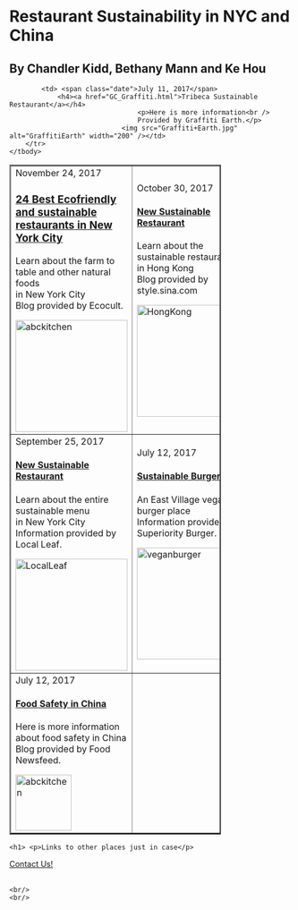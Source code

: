 <!DOCTYPE html> <!--item 1-->
<html> <!--item 2-->
<!--Header--> <!--item4-->
<head> 
<title>Restaurant Sustainability</title>  
<link rel="stylesheet" type="text/css" href="GC_css.css"/>
</head>
 <link rel="icon"
          type="image/png"
          href="Basil_Leaves.png"
          />
<body>
<div class="box">
<h1>Restaurant Sustainability in NYC and China <link href="https://fonts.googleapis.com/css?family=Oswald" rel="stylesheet"></h1>
<h2>By Chandler Kidd, Bethany Mann and Ke Hou</h2>
<table style="width: 75%;border-collapse: collapse;" border = "2" cellpadding = "6" align= "center">
	<tbody>
		<tr>
			<td>
				<span class="date">November 24, 2017</span>
				<h3><a href="GC_24restaurants.html">24 Best Ecofriendly and sustainable<br />
									restaurants in New York City</a></h3>
									<p>Learn about the farm to table and other natural foods<br />
									in New York City<br />
									Blog provided by Ecocult.</p>
								<img src="abckitchen2.jpg" alt="abckitchen" width="200"/></td>
			<td><span class="date">October 30, 2017</span>
				<h4><a href="GC_RestaurantsinHK.html">New Sustainable Restaurant</a></h4>
									<p>Learn about the sustainable restaurant<br />
									in Hong Kong<br />
									Blog provided by style.sina.com</p>
								<img src="restaurantinHK.jpg" alt="HongKong" width="200"/></td>
		</tr>
		<tr>
			<td><span class="date">September 25, 2017</span>
				<h4><a href="GC_LocalLeaf.html">New Sustainable Restaurant</a></h4>
									<p>Learn about the entire sustainable menu<br />
									in New York City<br />
									Information provided by Local Leaf.</p>
								<img src="LocalLeaf1.jpeg" alt="LocalLeaf" width="200" /></td>
			<td> <span class="date">July 12, 2017</span>
				<h4><a href="Gc_VeganBurger.html">Sustainable Burgers</a></h4>
									<p>An East Village vegan burger place<br />
									Information provided by Superiority Burger.</p>
								<img src="VeganBurger1.jpeg" alt="veganburger" width="200" /></td>
		</tr>
		<tr>
			<td><span class="date">July 12, 2017</span>
				<h4><a href="FoodSafety.html">Food Safety in China</a></h4>
									<p>Here is more information about food safety in China<br />
									Blog provided by Food Newsfeed.</p>
								<img src="images/abckitchen2.jpg" alt="abckitchen" width="100" /></td>
            
			<td> <span class="date">July 11, 2017</span>
				<h4><a href="GC_Graffiti.html">Tribeca Sustainable Restaurant</a></h4>
									<p>Here is more information<br />
									Provided by Graffiti Earth.</p>
								<img src="Graffiti+Earth.jpg" alt="GraffitiEarth" width="200" /></td>
		</tr>
	</tbody>
</table>


    <h1> <p>Links to other places just in case</p>
<a href="GC_bio.html">Contact Us!</a>
<a href=""></a>
    <br/>
    <br/>
    </h1>
    </div>
    
    <br/>
    <br/>
    
    
</body>
</html>
